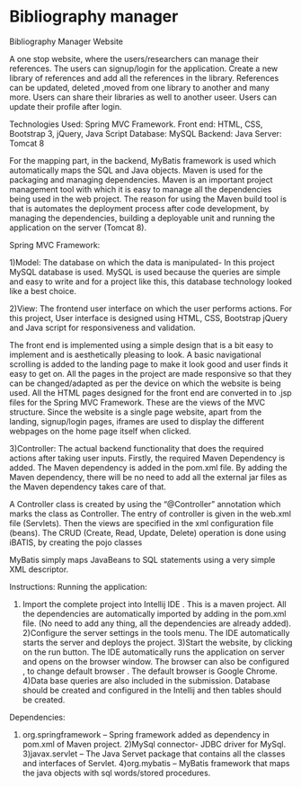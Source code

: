 # Bibliography manager

Bibliography Manager Website

A one stop website, where the users/researchers can manage their references.
The users can signup/login for the application. Create a new library of references and add all the references in the library.
References can be updated, deleted ,moved from one library to another and many more.
Users can share their libraries as well to another useer.
Users can update their profile after login.

Technologies Used:
Spring MVC Framework.
Front end: HTML, CSS, Bootstrap 3, jQuery, Java Script
Database: MySQL
Backend: Java
Server: Tomcat 8

For the mapping part, in the backend, MyBatis framework is used which automatically maps the SQL and Java objects.
Maven is used for the packaging and managing dependencies. Maven is an important project management tool with which it is easy to manage all the dependencies being used in the web project.
The reason for using the Maven build tool is that is automates the deployment process after code development, by managing the dependencies, building a deployable unit and running the application on the server (Tomcat 8).

Spring MVC Framework:

1)Model:
The database on which the data is manipulated- In this project MySQL database is used.
MySQL is used because the queries are simple and easy to write and for a project like this, this database technology looked like a best choice.

2)View:
The frontend user interface on which the user performs actions. For this project, User interface is designed using HTML, CSS, Bootstrap 
jQuery and Java script for responsiveness and validation.

The front end is implemented using a simple design that is a bit easy to implement and is aesthetically pleasing to look.
A basic navigational scrolling is added to the landing page to make it look good and user finds it easy to get on.
All the pages in the project are made responsive so that they can be changed/adapted as per the device on which the website is being used.
All the HTML pages designed for the front end are converted in to .jsp files for the Spring MVC Framework. These are the views of the MVC structure.
Since the website is a single page website, apart from the landing, signup/login pages, iframes are used to display the different webpages on the home page itself when clicked.

3)Controller:
The actual backend functionality that does the required actions after taking user inputs.
Firstly, the required Maven Dependency is added. The Maven dependency is added in the pom.xml file. By adding the Maven dependency, there will be no need to add all the external jar files as the Maven dependency takes care of that.

A Controller class is created by using the “@Controller” annotation which marks the class as Controller.
The entry of controller is given in the web.xml file (Servlets).
Then the views are specified in the xml configuration file (beans).
The CRUD (Create, Read, Update, Delete) operation is done using iBATIS, by creating the pojo classes

MyBatis simply maps JavaBeans to SQL statements using a very simple XML descriptor.

Instructions:
Running the application:
1) Import the complete project into Intellij IDE . This is a maven project. All the dependencies are automatically imported by adding in the pom.xml file. (No need to add any thing, all the dependencies are already added).
2)Configure the server settings in the tools menu. The IDE automatically starts the server and deploys the project.
3)Start the website, by clicking on the run button. The IDE automatically runs the application on server and opens on the browser window. The browser can also be configured , to change default browser . The default browser is Google Chrome.
4)Data base queries are also included in the submission. Database should be created and configured in the Intellij and then tables should be created.


Dependencies:
1) org.springframework – Spring framework added as dependency in pom.xml of Maven project.
2)MySql connector- JDBC driver for MySql.
3)javax.servlet – The Java Servet package that contains all the classes and interfaces of Servlet.
4)org.mybatis – MyBatis framework that maps the java objects with sql words/stored procedures.


